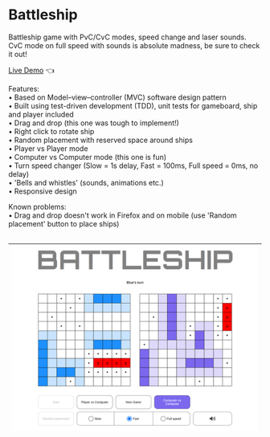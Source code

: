 # Battleship

Battleship game with PvC/CvC modes, speed change and laser sounds. CvC mode on full speed with sounds is absolute madness, be sure to check it out!<br>

[Live Demo](https://mariuszciaston.github.io/Battleship/) :point_left: <br>

Features:<br>
• Based on Model–view–controller (MVC) software design pattern<br>
• Built using test-driven development (TDD), unit tests for gameboard, ship and player included<br>
• Drag and drop (this one was tough to implement!)<br>
• Right click to rotate ship<br>
• Random placement with reserved space around ships<br>
• Player vs Player mode<br>
• Computer vs Computer mode (this one is fun)<br>
• Turn speed changer (Slow = 1s delay, Fast = 100ms, Full speed = 0ms, no delay)<br>
• 'Bells and whistles' (sounds, animations etc.)<br>
• Responsive design<br>

Known problems:<br>
• Drag and drop doesn't work in Firefox and on mobile (use 'Random placement' button to place ships) <br><br>

![Battleship.png](Battleship.png)| 
------------- | 

 
